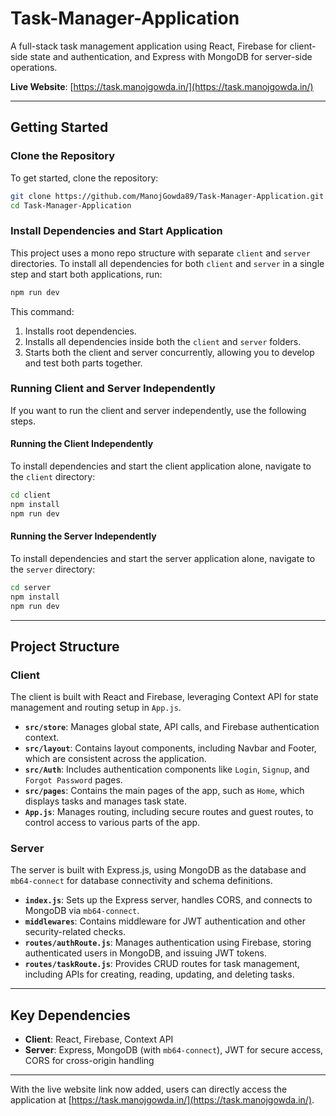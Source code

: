 
 
# Task-Manager-Application

A full-stack task management application using React, Firebase for client-side state and authentication, and Express with MongoDB for server-side operations.

**Live Website**: [https://task.manojgowda.in/](https://task.manojgowda.in/)

---

## Getting Started

### Clone the Repository

To get started, clone the repository:

```bash
git clone https://github.com/ManojGowda89/Task-Manager-Application.git
cd Task-Manager-Application
```

### Install Dependencies and Start Application

This project uses a mono repo structure with separate `client` and `server` directories. To install all dependencies for both `client` and `server` in a single step and start both applications, run:

```bash
npm run dev
```

This command:
1. Installs root dependencies.
2. Installs all dependencies inside both the `client` and `server` folders.
3. Starts both the client and server concurrently, allowing you to develop and test both parts together.

### Running Client and Server Independently

If you want to run the client and server independently, use the following steps.

#### Running the Client Independently

To install dependencies and start the client application alone, navigate to the `client` directory:

```bash
cd client
npm install
npm run dev
```

#### Running the Server Independently

To install dependencies and start the server application alone, navigate to the `server` directory:

```bash
cd server
npm install
npm run dev
```

---

## Project Structure

### Client

The client is built with React and Firebase, leveraging Context API for state management and routing setup in `App.js`.

- **`src/store`**: Manages global state, API calls, and Firebase authentication context.
- **`src/layout`**: Contains layout components, including Navbar and Footer, which are consistent across the application.
- **`src/Auth`**: Includes authentication components like `Login`, `Signup`, and `Forgot Password` pages.
- **`src/pages`**: Contains the main pages of the app, such as `Home`, which displays tasks and manages task state.
- **`App.js`**: Manages routing, including secure routes and guest routes, to control access to various parts of the app.

### Server

The server is built with Express.js, using MongoDB as the database and `mb64-connect` for database connectivity and schema definitions.

- **`index.js`**: Sets up the Express server, handles CORS, and connects to MongoDB via `mb64-connect`.
- **`middlewares`**: Contains middleware for JWT authentication and other security-related checks.
- **`routes/authRoute.js`**: Manages authentication using Firebase, storing authenticated users in MongoDB, and issuing JWT tokens.
- **`routes/taskRoute.js`**: Provides CRUD routes for task management, including APIs for creating, reading, updating, and deleting tasks.

---

## Key Dependencies

- **Client**: React, Firebase, Context API
- **Server**: Express, MongoDB (with `mb64-connect`), JWT for secure access, CORS for cross-origin handling

---

With the live website link now added, users can directly access the application at [https://task.manojgowda.in/](https://task.manojgowda.in/).
